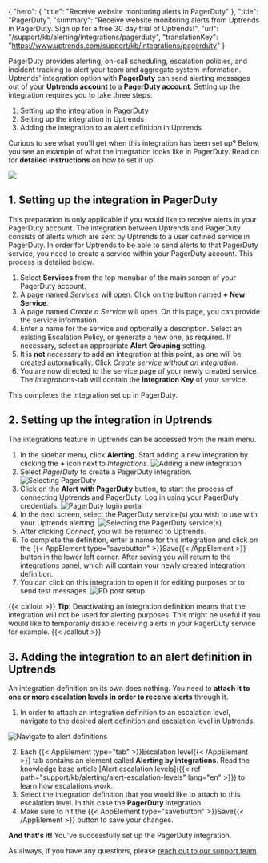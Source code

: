 {
  "hero": {
    "title": "Receive website monitoring alerts in PagerDuty"
  },
  "title": "PagerDuty",
  "summary": "Receive website monitoring alerts from Uptrends in PagerDuty. Sign up for a free 30 day trial of Uptrends!",
  "url": "/support/kb/alerting/integrations/pagerduty",
  "translationKey": "https://www.uptrends.com/support/kb/integrations/pagerduty" 
}

PagerDuty provides alerting, on-call scheduling, escalation policies, and incident tracking to alert your team and aggregate system information. Uptrends' integration option with **PagerDuty** can send alerting messages out of your **Uptrends account** to a **PagerDuty account**. Setting up the integration requires you to take three steps:

1.  Setting up the integration in PagerDuty
2.  Setting up the integration in Uptrends
3.  Adding the integration to an alert definition in Uptrends

Curious to see what you'll get when this integration has been set up? Below, you see an example of what the integration looks like in PagerDuty. Read on for **detailed instructions** on how to set it up!

![](/img/sub/integrations/integration-pagerduty-dashboard.png)

## 1. Setting up the integration in PagerDuty

This preparation is only applicable if you would like to receive alerts in your PagerDuty account. The integration between Uptrends and PagerDuty consists of alerts which are sent by Uptrends to a user defined service in PagerDuty. In order for Uptrends to be able to send alerts to that PagerDuty service, you need to create a service within your PagerDuty account. This process is detailed below.

1.  Select **Services** from the top menubar of the main screen of your PagerDuty account.
2.  A page named *Services* will open. Click on the button named **\+ New Service**.
3.  A page named *Create a Service* will open. On this page, you can provide the service information. 
4.  Enter a name for the service and optionally a description. Select an existing Escalation Policy, or generate a new one, as required. If necessary, select an appropriate **Alert Grouping** setting.
5. It is **not** necessary to add an integration at this point, as one will be created automatically. Click *Create service without an integration*.
6.  You are now directed to the service page of your newly created service. The *Integrations*-tab will contain the **Integration Key** of your service.

This completes the integration set up in PagerDuty.

## 2. Setting up the integration in Uptrends

The integrations feature in Uptrends can be accessed from the main menu.

1.  In the sidebar menu, click **Alerting**. Start adding a new integration by clicking the **+** icon next to *Integrations*. ![Adding a new integration](/img/content/scr-integrations-add_new_integration.png)
2.  Select *PagerDuty* to create a PagerDuty integration. ![Selecting PagerDuty](/img/content/scr-pagerduty-before_setup.png)
3.  Click on the **Alert with PagerDuty** button, to start the process of connecting Uptrends and PagerDuty. Log in using your PagerDuty credentials. ![PagerDuty login portal](/img/content/scr-pagerduty-signin.png)
4. In the next screen, select the PagerDuty service(s) you wish to use with your Uptrends alerting. 
![Selecting the PagerDuty service(s)](/img/content/scr-pagerduty-servicesselection.png)
5.  After clicking *Connect*, you will be returned to Uptrends.
6.  To complete the definition, enter a name for this integration and click on the {{< AppElement type="savebutton" >}}Save{{< /AppElement >}} button in the lower left corner. After saving you will return to the integrations panel, which will contain your newly created integration definition.
7.  You can click on this integration to open it for editing purposes or to send test messages.
![PD post setup](/img/content/scr-pagerduty-post_setup_integration.png)

{{< callout >}}
**Tip:** Deactivating an integration definition means that the integration will not be used for alerting purposes. This might be useful if you would like to temporarily disable receiving alerts in your PagerDuty service for example.
{{< /callout >}}

## 3. Adding the integration to an alert definition in Uptrends

An integration definition on its own does nothing. You need to **attach it to one or more escalation levels in order to receive alerts** through it.

1.  In order to attach an integration definition to an escalation level, navigate to the desired alert definition and escalation level in Uptrends.

 ![Navigate to alert definitions](/img/content/scr-integrations-to_alert_defs.png)

2.  Each {{< AppElement type="tab" >}}Escalation level{{< /AppElement >}} tab contains an element called **Alerting by integrations**. Read the knowledge base article [Alert escalation levels]({{< ref path="support/kb/alerting/alert-escalation-levels" lang="en" >}}) to learn how escalations work.
3. Select the integration definition that you would like to attach to this escalation level. In this case the **PagerDuty** integration.
4.  Make sure to hit the {{< AppElement type="savebutton" >}}Save{{< /AppElement >}} button to save your changes.

**And that's it!** You've successfully set up the PagerDuty integration.

As always, if you have any questions, please [reach out to our support team](/contact).
